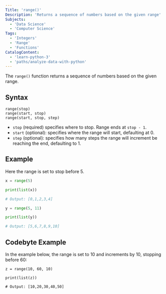 ```yaml
---
Title: 'range()'
Description: 'Returns a sequence of numbers based on the given range'
Subjects:
  - 'Data Science'
  - 'Computer Science'
Tags:
  - 'Integers'
  - 'Range'
  - 'Functions'
CatalogContent:
  - 'learn-python-3'
  - 'paths/analyze-data-with-python'
---
```


The `range()` function returns a sequence of numbers based on the given range.

## Syntax

```pseudo
range(stop)
range(start, stop)
range(start, stop, step)
```

- `stop` (required) specifies where to stop. Range ends at `stop - 1`.
- `start` (optional): specifies where the range will start, defaulting at 0.
- `step` (optional): specifies how many steps the range will increment be reaching the end, defaulting to 1.

## Example

Here the range is set to stop before 5.

```python
x = range(5)

print(list(x))

# Output: [0,1,2,3,4]
```
```python
y = range(5, 11)

print(list(y))

# Output: [5,6,7,8,9,10]
```

## Codebyte Example

In the example below, the range is set to 10 and increments by 10, stopping before 60:

```codebyte/py
z = range(10, 60, 10)

print(list(z))

# Output: [10,20,30,40,50]
```

